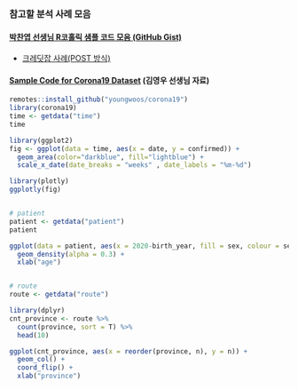 ### 참고할 분석 사례 모음

#### [박찬엽 선생님 R코홀릭 샘플 코드 모음 (GitHub Gist)](https://gist.github.com/mrchypark)
- [크레딧잡 사례(POST 방식)](https://gist.github.com/mrchypark/b709117a7b9be0ebfcdc2b620d50cca0)


#### [Sample Code for Corona19 Dataset](https://github.com/youngwoos/corona19) (김영우 선생님 자료)
```r
remotes::install_github("youngwoos/corona19")
library(corona19)
time <- getdata("time")
time

library(ggplot2) 
fig <- ggplot(data = time, aes(x = date, y = confirmed)) + 
  geom_area(color="darkblue", fill="lightblue") + 
  scale_x_date(date_breaks = "weeks" , date_labels = "%m-%d")

library(plotly)
ggplotly(fig)


# patient
patient <- getdata("patient") 
patient

ggplot(data = patient, aes(x = 2020-birth_year, fill = sex, colour = sex)) + 
  geom_density(alpha = 0.3) +
  xlab("age")


# route
route <- getdata("route") 

library(dplyr)
cnt_province <- route %>% 
  count(province, sort = T) %>% 
  head(10)

ggplot(cnt_province, aes(x = reorder(province, n), y = n)) + 
  geom_col() + 
  coord_flip() +
  xlab("province")
```
